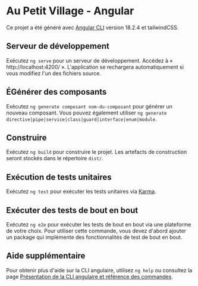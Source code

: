 # Au Petit Village - Angular

Ce projet a été généré avec [Angular CLI](https://github.com/angular/angular-cli) version 18.2.4 et tailwindCSS.

## Serveur de développement

Exécutez `ng serve` pour un serveur de développement. Accédez à « http://localhost:4200/ ». L'application se rechargera automatiquement si vous modifiez l'un des fichiers source.

## ÉGénérer des composants

Exécutez `ng generate composant nom-du-composant` pour générer un nouveau composant. Vous pouvez également utiliser `ng generate directive|pipe|service|class|guard|interface|enum|module`.

## Construire

Exécutez `ng build` pour construire le projet. Les artefacts de construction seront stockés dans le répertoire `dist/`.

## Exécution de tests unitaires

Exécutez `ng test` pour exécuter les tests unitaires via [Karma](https://karma-runner.github.io).

## Exécuter des tests de bout en bout

Exécutez `ng e2e` pour exécuter les tests de bout en bout via une plateforme de votre choix. Pour utiliser cette commande, vous devez d'abord ajouter un package qui implémente des fonctionnalités de test de bout en bout.

## Aide supplémentaire

Pour obtenir plus d'aide sur la CLI angulaire, utilisez `ng help` ou consultez la page [Présentation de la CLI angulaire et référence des commandes](https://angular.dev/tools/cli).